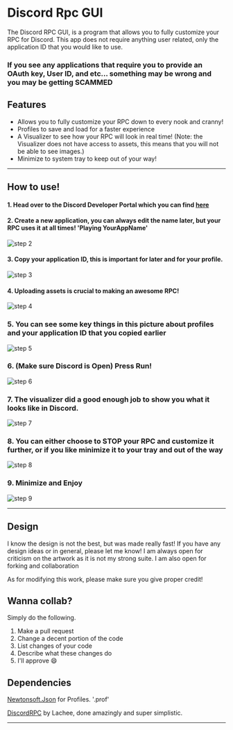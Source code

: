# Discord Rpc GUI

The Discord RPC GUI, is a program that allows you to fully customize your RPC for Discord. This app does not require anything user related, only the application ID that you would like to use.

### If you see any applications that require you to provide an OAuth key, User ID, and etc... something may be wrong and you may be getting SCAMMED

## Features

* Allows you to fully customize your RPC down to every nook and cranny!
* Profiles to save and load for a faster experience
* A Visualizer to see how your RPC will look in real time! (Note: the Visualizer does not have access to assets, this means that you will not be able to see images.)
* Minimize to system tray to keep out of your way!

_________________________________________________



## How to use!

#### 1. Head over to the Discord Developer Portal which you can find [here](https://discord.com/developers/applications)

#### 2. Create a new application, you can always edit the name later, but your RPC uses it at all times! 'Playing YourAppName'
![step 2](https://github.com/BIGDummyHead/Discord-Rpc-GUI/blob/master/Steps/step%202.png)

#### 3. Copy your application ID, this is important for later and for your profile.
![step 3](https://github.com/BIGDummyHead/Discord-Rpc-GUI/blob/master/Steps/step%203.png)

#### 4. Uploading assets is crucial to making an awesome RPC!
![step 4](https://github.com/BIGDummyHead/Discord-Rpc-GUI/blob/master/Steps/step%204.png)

### 5. You can see some key things in this picture about profiles and your application ID that you copied earlier
![step 5](https://github.com/BIGDummyHead/Discord-Rpc-GUI/blob/master/Steps/step%205.png)

### 6. (Make sure Discord is Open) Press Run!
![step 6](https://github.com/BIGDummyHead/Discord-Rpc-GUI/blob/master/Steps/step%206.png)

### 7. The visualizer did a good enough job to show you what it looks like in Discord.
![step 7](https://github.com/BIGDummyHead/Discord-Rpc-GUI/blob/master/Steps/step%207.png)

### 8. You can either choose to STOP your RPC and customize it further, or if you like minimize it to your tray and out of the way
![step 8](https://github.com/BIGDummyHead/Discord-Rpc-GUI/blob/master/Steps/step%208.png)

### 9. Minimize and Enjoy
![step 9](https://github.com/BIGDummyHead/Discord-Rpc-GUI/blob/master/Steps/step%209.png)

_____________________________________________________________________________________

## Design

I know the design is not the best, but was made really fast! If you have any design ideas or in general, please let me know! I am always open for criticism on the artwork as it is not my strong suite. I am also open for forking and collaboration

As for modifying this work, please make sure you give proper credit!

## Wanna collab?

Simply do the following.

1. Make a pull request
2. Change a decent portion of the code
3. List changes of your code
4. Describe what these changes do
5. I'll approve 😄

## Dependencies

[Newtonsoft.Json](https://www.nuget.org/packages/Newtonsoft.Json/) for Profiles. '.prof'

[DiscordRPC](https://github.com/Lachee/discord-rpc-csharp) by Lachee, done amazingly and super simplistic.

_____________________________________________________________________________________

